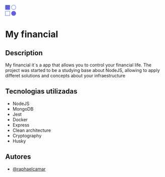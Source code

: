 
![Logo](/public/img/logo.png)


# My financial 

## Description
My financial it´s a app that allows you to control your financial life. The project was started to be a studying base about NodeJS, allowing to apply differet solutions and concepts about your infraestructure

## Tecnologias utilizadas

- NodeJS
- MongoDB
- Jest
- Docker
- Express
- Clean architecture
- Cryptography
- Husky

## Autores
- [@raphaelcamar](https://www.github.com/raphaelcamar)
